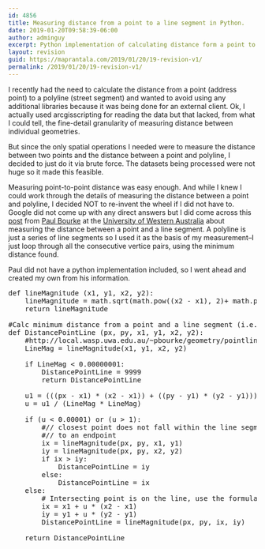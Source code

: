```yaml
---
id: 4856
title: Measuring distance from a point to a line segment in Python.
date: 2019-01-20T09:58:39-06:00
author: adminguy
excerpt: Python implementation of calculating distance form a point to a line segment.
layout: revision
guid: https://maprantala.com/2019/01/20/19-revision-v1/
permalink: /2019/01/20/19-revision-v1/
---
```

I recently had the need to calculate the distance from a point (address point) to a polyline (street segment) and wanted to avoid using any additional libraries because it was being done for an external client. Ok, I actually used arcgisscripting for reading the data but that lacked, from what I could tell, the fine-detail granularity of measuring distance between individual geometries.

But since the only spatial operations I needed were to measure the distance between two points and the distance between a point and polyline, I decided to just do it via brute force. The datasets being processed were not huge so it made this feasible.

Measuring point-to-point distance was easy enough. And while I knew I could work through the details of measuring the distance between a point and polyline, I decided NOT to re-invent the wheel if I did not have to. Google did not come up with any direct answers but I did come across this [post](http://local.wasp.uwa.edu.au/%7Epbourke/geometry/pointline/) from [Paul Bourke](http://local.wasp.uwa.edu.au/%7Epbourke/ "Paul Bourke") at the [University of Western Australia](http://wasp.uwa.edu.au/) about measuring the distance between a point and a line segment. A polyline is just a series of line segments so I used it as the basis of my measurement&#8211;I just loop through all the consecutive vertice pairs, using the minimum distance found.

Paul did not have a python implementation included, so I went ahead and created my own from his information.

<pre>def lineMagnitude (x1, y1, x2, y2):
    lineMagnitude = math.sqrt(math.pow((x2 - x1), 2)+ math.pow((y2 - y1), 2))
    return lineMagnitude

#Calc minimum distance from a point and a line segment (i.e. consecutive vertices in a polyline).
def DistancePointLine (px, py, x1, y1, x2, y2):
    #http://local.wasp.uwa.edu.au/~pbourke/geometry/pointline/source.vba
    LineMag = lineMagnitude(x1, y1, x2, y2)

    if LineMag &lt; 0.00000001:
        DistancePointLine = 9999
        return DistancePointLine

    u1 = (((px - x1) * (x2 - x1)) + ((py - y1) * (y2 - y1)))
    u = u1 / (LineMag * LineMag)

    if (u &lt; 0.00001) or (u &gt; 1):
        #// closest point does not fall within the line segment, take the shorter distance
        #// to an endpoint
        ix = lineMagnitude(px, py, x1, y1)
        iy = lineMagnitude(px, py, x2, y2)
        if ix &gt; iy:
            DistancePointLine = iy
        else:
            DistancePointLine = ix
    else:
        # Intersecting point is on the line, use the formula
        ix = x1 + u * (x2 - x1)
        iy = y1 + u * (y2 - y1)
        DistancePointLine = lineMagnitude(px, py, ix, iy)

    return DistancePointLine</pre>